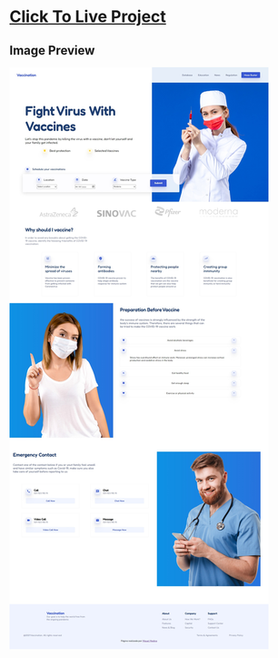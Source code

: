 # [Click To Live Project](https://mmedinam1600.github.io/coronavirus)

## Image Preview
![Preview](./preview.jpeg)
